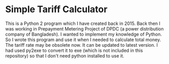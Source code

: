 # Simple Tariff Calculator
This is a Python 2 program which I have created back in 2015. Back then I was working in Prepayment Metering Project of DPDC (a power distribution company of Bangladesh). I wanted to implement my knowledge of Python. So I wrote this program and use it when I needed to calculate total money. The tariff rate may be obsolete now. It can be updated to latest version. I had used py2exe to convert it to exe (which is not included in this repository) so that I don't need python installed to use it. 
